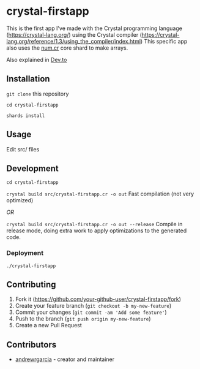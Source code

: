 # crystal-firstapp

This is the first app I've made with the Crystal programming language (<https://crystal-lang.org/>)
using the Crystal compiler (<https://crystal-lang.org/reference/1.3/using_the_compiler/index.html>)
This specific app also uses the [num.cr](https://crystal-data.github.io/num.cr/) core shard to make arrays. 

Also explained in [Dev.to](https://dev.to/andrewrgarcia/a-very-simple-tutorial-of-the-crystal-programming-language-22ma)

## Installation

`git clone` this repository

`cd crystal-firstapp`

`shards install` 

## Usage

Edit src/ files

## Development

`cd crystal-firstapp`

`crystal build src/crystal-firstapp.cr -o out` Fast compilation (not very optimized)

*OR*

`crystal build src/crystal-firstapp.cr -o out --release`   Compile in release mode, doing extra work to apply optimizations to the generated code.

### Deployment

`./crystal-firstapp`

## Contributing

1. Fork it (<https://github.com/your-github-user/crystal-firstapp/fork>)
2. Create your feature branch (`git checkout -b my-new-feature`)
3. Commit your changes (`git commit -am 'Add some feature'`)
4. Push to the branch (`git push origin my-new-feature`)
5. Create a new Pull Request

## Contributors

- [andrewrgarcia](https://github.com/andrewrgarcia) - creator and maintainer
